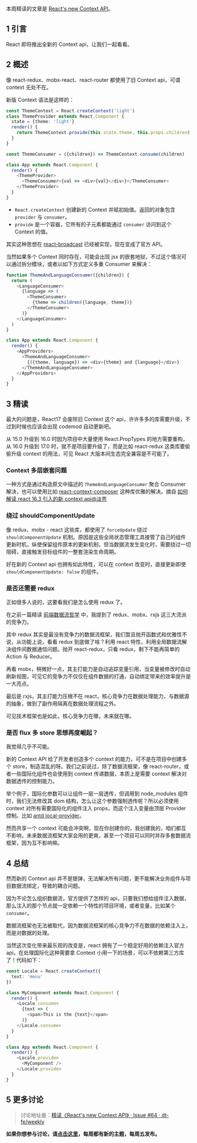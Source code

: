 本周精读的文章是 [React's new Context API](https://tinyletter.com/kentcdodds/letters/react-s-new-context-api)。

## 1 引言

React 即将推出全新的 Context api，让我们一起看看。

## 2 概述

像 react-redux、mobx-react、react-router 都使用了旧 Context api，可谓 context 无处不在。

新版 Context 语法是这样的：

```typescript
const ThemeContext = React.createContext('light')
class ThemeProvider extends React.Component {
  state = {theme: 'light'}
  render() {
    return ThemeContext.provide(this.state.theme, this.props.children)
  }
}

const ThemeConsumer = ({children}) => ThemeContext.consume(children)

class App extends React.Component {
  render() {
    <ThemeProvider>
      <ThemeConsumer>{val => <div>{val}</div>}</ThemeConsumer>
    </ThemeProvider>
  }
}
```

- `React.createContext` 创建新的 Context 并赋初始值。返回的对象包含 `provider` 与 `consumer`。
- `provide` 是一个容器，它所有的子元素都能通过 `consumer` 访问到这个 Context 的值。

其实这种思想在 [react-broadcast](https://github.com/ReactTraining/react-broadcast) 已经被实现，现在变成了官方 API。

当然如果多个 Context 同时存在，可能会出现 jsx 的嵌套地狱，不过这个情况可以通过拆分模块，或者以如下方式定义多重 Consumer 来解决：

```typescript
function ThemeAndLanguageConsumer({children}) {
  return (
    <LanguageConsumer>
      {language => (
        <ThemeConsumer>
          {theme => children({language, theme})}
        </ThemeConsumer>
      )}
    </LanguageConsumer>
  )
}

class App extends React.Component {
  render() {
    <AppProviders>
      <ThemeAndLanguageConsumer>
        {({theme, language}) => <div>{theme} and {language}</div>}
      </ThemeAndLanguageConsumer>
    </AppProviders>
  }
}
```

## 3 精读

最大的问题是，React17 会废除旧 Context 这个 api，许许多多的库需要升级，不过到时候也应该会出现 codemod 自动更新吧。

从 15.0 升级到 16.0 时因为项目中大量使用 React.PropTypes 的地方需要重构，从 16.0 升级到 17.0 时，就不是项目要升级了，而是比如 react-redux 这类库要偷偷升级 context 的用法，可见 React 大版本间生态完全兼容是不可能了。

### Context 多层嵌套问题

一种方式是通过构造原文中描述的 `ThemeAndLanguageConsumer` 聚合 Consumer 解决，也可以使用比如 [react-context-composer](https://github.com/FormidableLabs/react-context-composer) 这种库优雅的解决。摘自 [如何解读 react 16.3 引入的新 context api@淡苍](https://www.zhihu.com/question/267168180/answer/324650336)

### 绕过 shouldComponentUpdate

像 redux、mobx - react 这些库，都使用了 `forceUpdate` 绕过 `shouldComponentUpdate` 机制。原因是这些全局状态管理工具接管了自己的组件更新时机，纵使保留组件原本的更新机制，但当数据流发生变化时，需要绕过一切阻碍，直接触发目标组件的一整套渲染生命周期。

好在新的 Context api 也拥有如此特性，可以在 context 改变时，直接更新即使 `shouldComponentUpdate: false` 的组件。

### 是否还需要 redux

正如很多人说的，这要看我们是怎么使用 redux 了。

在之前一篇精读 [前端数据流哲学](https://zhuanlan.zhihu.com/p/33382396) 中，我提到了 redux、mobx、rxjs 这三大流派的竞争力。

其中 redux 其实是最没有竞争力的数据流框架，我们暂且抛开函数式和优雅性不说，从功能上说，看看 redux 到底做了啥？利用 react 特性，利用全局数据流解决组件间数据通信问题。抛开 react-redux，只看 redux，剩下不能再简单的 Action 与 Reducer。

再看 mobx，稍微好一点，其主打能力是自动追踪变量引用，当变量被修改时自动刷新视图，可见它的竞争力不仅仅在组件数据的打通，自动绑定带来的效率提升是一大亮点。

最后是 rxjs，其主打能力压根不在 react，核心竞争力在数据处理能力，与数据源的抽象，做到了副作用隔离在数据处理流程之外。

可见技术框架也是如此，核心竞争力在哪，未来就在哪。

### 是否 flux 多 store 思想再度崛起？

我觉得几乎不可能。

新的 Context API 给了开发者创造多个 context 的能力，可不是在项目中创建多个 store，制造混乱的呀。我们之前说过，除了数据流框架，像 react-router，或者一些国际化组件也会使用到 context 传递数据，本质上是需要 context 解决对数据透传的控制能力。

举个例子，国际化参数可以让组件一层一层透传，但调用到 node_modules 组件时，我们无法修改其 dom 结构，怎么让这个参数强制透传呢？所以必须使用 context 对所有需要国际化的组件注入 props，而这个注入变量由顶层 Provider 控制。比如 [antd local-provider](https://ant.design/components/locale-provider-cn/)。

然而共享一个 context 可能会冲突啊，现在你创建你的，我创建我的，咱们都互不影响，未来数据流框架大家会用的更爽，甚至一个项目可以同时并存多套数据流框架，因为互不影响嘛。

## 4 总结

然而新的 Context api 并不是银弹，无法解决所有问题，更不能解决业务组件与项目数据流绑定，导致的耦合问题。

因为不论怎么组织数据流，官方提供了怎样的 api，只要我们想给组件注入数据，那么注入的那个节点就一定依赖一个特性的项目环境，或者变量，比如某个 `consumer`。

数据流框架也无法被取代，因为数据流框架的核心竞争力不在数据的依赖注入上，而是对数据的处理。

当然这次变化带来最乐观的改变是，react 拥有了一个稳定好用的依赖注入官方 api，在处理国际化这种需要拿 Context 小用一下的场景，可以不依赖第三方库了！代码如下：

```typescript
const Locale = React.createContext({
  text: 'menu'
})

class MyComponent extends React.Component {
  render() {
    <Locale.consume>
      {text => (
        <span>This is the {text}</span>
      )}    
    </Locale.consume>
  }
}

class App extends React.Component {
  render() {
    <Locale.provide>
      <MyComponent />
    </Locale.provide>
  }
}

```

## 5 更多讨论

> 讨论地址是：[精读《React's new Context API》 · Issue #64 · dt-fe/weekly](https://github.com/dt-fe/weekly/issues/64)

**如果你想参与讨论，请[点击这里](https://github.com/dt-fe/weekly)，每周都有新的主题，每周五发布。**
